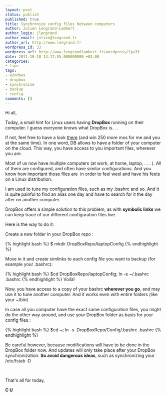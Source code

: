 ```yaml
---
layout: post
status: publish
published: true
title: Synchronize config files between computers
author: Julien Lengrand-Lambert
author_login: jlengrand
author_email: julien@lengrand.fr
author_url: http://www.lengrand.fr
wordpress_id: 33
wordpress_url: http://www.lengrandlambert.fr/wordpress/?p=33
date: 2011-10-18 13:17:55.000000000 +02:00
categories:
- tips
tags:
- windows
- dropbox
- synchronize
- backup
- config
comments: []
---
```

Hi all,

Today, a small hint for Linux users having <strong>DropBox</strong> running on their computer. I guess everyone knows what DropBox is. . .

If not, feel free to have a look <a href="http://www.dropbox.com/referrals/NTQyODYwNDM5?src=global9">there</a> (and win 250 more mos for me and you at the same time). In one word, DB allows to have a folder of your computer on the cloud. This way, you have access to you important files, wherever you are.

Most of us now have multiple computers (at work, at home, laptop, . . . ). All of them are configured, and often have similar configurations. And you know how important those files are  in order to feel weel and have his feets on a Linux distribution.

I am used to tune my configuration files, such as my .bashrc and so. And it is quite painful to find an alias one day and have to search for it the day after on another computer.

DropBox offers a simple solution to this problem, as with <strong>symbolic links</strong> we can keep trace of our different configuration files live.

Here is the way to do it:

Create a new folder in your DropBox repo :

{% highlight bash %}
$ mkdir DropBoxRepo/laptopConfig
{% endhighlight %}

Move in it and create simlinks to each config file you want to backup (for example your .bashrc):

{% highlight bash %}
$cd DropBoxRepo/laptopConfig; ln -s ~/.bashrc .bashrc
{% endhighlight %}
Voilà!

Now, you have access to a copy of your bashrc <strong>wherever you go</strong>, and may use it to tune another computer. And it works even with entire folders (like your ~/bin)

In case all you computer have the exact same configuration files, you might do the other way around, and use your DropBox folder as basis for your config files :

{% highlight bash %}
$cd ~; ln -s  DropBoxRepo/Config/.bashrc .bashrc
{% endhighlight %}

Be careful however, because modifications will have to be done in the DropBox folder now. And updates will only take place after your DropBox synchronization. <strong>So avoid dangerous ideas</strong>, such as synchronizing your /etc/fstab :D

&nbsp;

That's all for today,

<strong>C U</strong>
